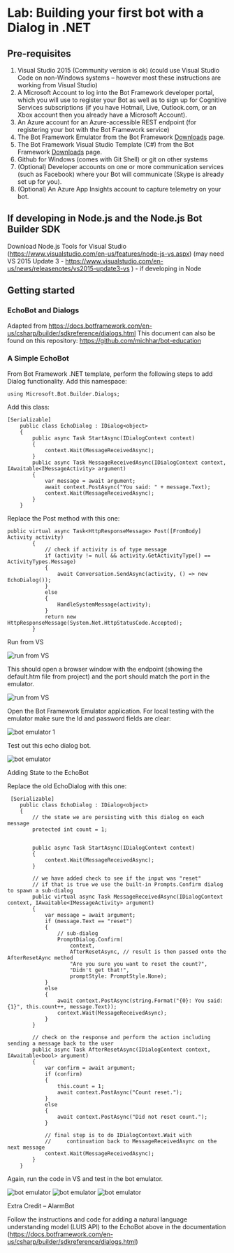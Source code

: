 # Lab:  Building your first bot with a Dialog in .NET

## Pre-requisites
1.	Visual Studio 2015 (Community version is ok) (could use Visual Studio Code on non-Windows systems – however most these instructions are working from Visual Studio)
2.	A Microsoft Account to log into the Bot Framework developer portal, which you will use to register your Bot as well as to sign up for Cognitive Services subscriptions (if you have Hotmail, Live, Outlook.com, or an Xbox account then you already have a Microsoft Account).
3.	An Azure account for an Azure-accessible REST endpoint (for registering your bot with the Bot Framework service)
4.	The Bot Framework Emulator from the Bot Framework [Downloads](https://docs.botframework.com/en-us/downloads/#navtitle) page.
5.	The Bot Framework Visual Studio Template (C#) from the Bot Framework [Downloads](https://docs.botframework.com/en-us/downloads/#navtitle) page.
6.	Github for Windows (comes with Git Shell) or git on other systems
7.	(Optional) Developer accounts on one or more communication services (such as Facebook) where your Bot will communicate (Skype is already set up for you).
8.	(Optional) An Azure App Insights account to capture telemetry on your bot. 

## If developing in Node.js and the Node.js Bot Builder SDK

Download Node.js Tools for Visual Studio (https://www.visualstudio.com/en-us/features/node-js-vs.aspx) (may need VS 2015 Update 3 - https://www.visualstudio.com/en-us/news/releasenotes/vs2015-update3-vs ) - if developing in Node

## Getting started
### EchoBot and Dialogs

Adapted from https://docs.botframework.com/en-us/csharp/builder/sdkreference/dialogs.html
This document can also be found on this repository: https://github.com/michhar/bot-education 

### A Simple EchoBot

From Bot Framework .NET template, perform the following steps to add Dialog functionality.
Add this namespace:

`using Microsoft.Bot.Builder.Dialogs;`

Add this class:

```
[Serializable]
    public class EchoDialog : IDialog<object>
    {
        public async Task StartAsync(IDialogContext context)
        {
            context.Wait(MessageReceivedAsync);
        }
        public async Task MessageReceivedAsync(IDialogContext context, IAwaitable<IMessageActivity> argument)
        {
            var message = await argument;
            await context.PostAsync("You said: " + message.Text);
            context.Wait(MessageReceivedAsync);
        }
    }
```

Replace the Post method with this one:

```
public virtual async Task<HttpResponseMessage> Post([FromBody] Activity activity)
        {
            // check if activity is of type message
            if (activity != null && activity.GetActivityType() == ActivityTypes.Message)
            {
                await Conversation.SendAsync(activity, () => new EchoDialog());
            }
            else
            {
                HandleSystemMessage(activity);
            }
            return new HttpResponseMessage(System.Net.HttpStatusCode.Accepted);
        }

```

Run from VS
 
![run from VS](images/vs_run_browser.PNG)

This should open a browser window with the endpoint (showing the default.htm file from project) and the port should match the port in the emulator.

![run from VS](images/defaulthtm.PNG)

Open the Bot Framework Emulator application.  For local testing with the emulator make sure the Id and password fields are clear:
 
![bot emulator 1](images/emulator_clear_ids.PNG)


Test out this echo dialog bot.

 
![bot emulator ](images/emulator_simple_echo.PNG)



Adding State to the EchoBot

Replace the old EchoDialog with this one:

```
 [Serializable]
    public class EchoDialog : IDialog<object>
    {
        // the state we are persisting with this dialog on each message
        protected int count = 1;


        public async Task StartAsync(IDialogContext context)
        {
            context.Wait(MessageReceivedAsync);
        }

        // we have added check to see if the input was "reset"
        // if that is true we use the built-in Prompts.Confirm dialog to spawn a sub-dialog
        public virtual async Task MessageReceivedAsync(IDialogContext context, IAwaitable<IMessageActivity> argument)
        {
            var message = await argument;
            if (message.Text == "reset")
            {
                // sub-dialog
                PromptDialog.Confirm(
                    context,
                    AfterResetAsync, // result is then passed onto the AfterResetAync method
                    "Are you sure you want to reset the count?",
                    "Didn't get that!",
                    promptStyle: PromptStyle.None);
            }
            else
            {
                await context.PostAsync(string.Format("{0}: You said: {1}", this.count++, message.Text));
                context.Wait(MessageReceivedAsync);
            }
        }

        // check on the response and perform the action including sending a message back to the user
        public async Task AfterResetAsync(IDialogContext context, IAwaitable<bool> argument)
        {
            var confirm = await argument;
            if (confirm)
            {
                this.count = 1;
                await context.PostAsync("Count reset.");
            }
            else
            {
                await context.PostAsync("Did not reset count.");
            }

            // final step is to do IDialogContext.Wait with 
            //     continuation back to MessageReceivedAsync on the next message
            context.Wait(MessageReceivedAsync);
        }
    }   
```

Again, run the code in VS and test in the bot emulator.
 
 ![bot emulator ](images/emulator_state_echo1.PNG)
 ![bot emulator ](images/emulator_state_echo2.PNG)
 ![bot emulator ](images/emulator_state_echo3.PNG)


Extra Credit – AlarmBot

Follow the instructions and code for adding a natural language understanding model (LUIS API) to the EchoBot above in the documentation (https://docs.botframework.com/en-us/csharp/builder/sdkreference/dialogs.html)

